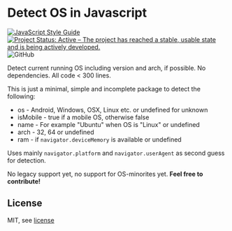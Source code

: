 # Detect OS in Javascript

[![JavaScript Style Guide](https://img.shields.io/badge/code_style-standard-brightgreen.svg)](https://standardjs.com)
[![Project Status: Active – The project has reached a stable, usable state and is being actively developed.](https://www.repostatus.org/badges/latest/active.svg)](https://www.repostatus.org/#active)
![GitHub](https://img.shields.io/github/license/jankapunkt/js-detect-os)


Detect current running OS including version and arch, if possible. 
No dependencies. All code < 300 lines.

This is just a minimal, simple and incomplete package to detect the following:

* os - Android, Windows, OSX, Linux etc. or undefined for unknown
* isMobile - true if a mobile OS, otherwise false
* name - For example "Ubuntu" when OS is "Linux" or undefined
* arch - 32, 64 or undefined
* ram - if `navigator.deviceMemory` is available or undefined

Uses mainly `navigator.platform` and `navigator.userAgent` as second guess for detection.

No legacy support yet, no support for OS-minorites yet. **Feel free to contribute!**

## License

MIT, see [license](./LICENSE)
